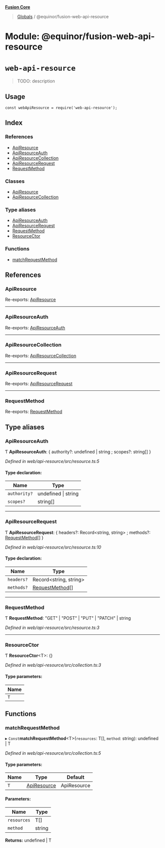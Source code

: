 **[Fusion Core](../README.md)**

> [Globals](../globals.md) / @equinor/fusion-web-api-resource

# Module: @equinor/fusion-web-api-resource

# `web-api-resource`

> TODO: description

## Usage

```
const webApiResource = require('web-api-resource');

```

## Index

### References

* [ApiResource](_equinor_fusion_web_api_resource.md#apiresource)
* [ApiResourceAuth](_equinor_fusion_web_api_resource.md#apiresourceauth)
* [ApiResourceCollection](_equinor_fusion_web_api_resource.md#apiresourcecollection)
* [ApiResourceRequest](_equinor_fusion_web_api_resource.md#apiresourcerequest)
* [RequestMethod](_equinor_fusion_web_api_resource.md#requestmethod)

### Classes

* [ApiResource](../classes/_equinor_fusion_web_api_resource.apiresource.md)
* [ApiResourceCollection](../classes/_equinor_fusion_web_api_resource.apiresourcecollection.md)

### Type aliases

* [ApiResourceAuth](_equinor_fusion_web_api_resource.md#apiresourceauth)
* [ApiResourceRequest](_equinor_fusion_web_api_resource.md#apiresourcerequest)
* [RequestMethod](_equinor_fusion_web_api_resource.md#requestmethod)
* [ResourceCtor](_equinor_fusion_web_api_resource.md#resourcector)

### Functions

* [matchRequestMethod](_equinor_fusion_web_api_resource.md#matchrequestmethod)

## References

### ApiResource

Re-exports: [ApiResource](../classes/_equinor_fusion_web_api_resource.apiresource.md)

___

### ApiResourceAuth

Re-exports: [ApiResourceAuth](_equinor_fusion_web_api_resource.md#apiresourceauth)

___

### ApiResourceCollection

Re-exports: [ApiResourceCollection](../classes/_equinor_fusion_web_api_resource.apiresourcecollection.md)

___

### ApiResourceRequest

Re-exports: [ApiResourceRequest](_equinor_fusion_web_api_resource.md#apiresourcerequest)

___

### RequestMethod

Re-exports: [RequestMethod](_equinor_fusion_web_api_resource.md#requestmethod)

## Type aliases

### ApiResourceAuth

Ƭ  **ApiResourceAuth**: { authority?: undefined \| string ; scopes?: string[]  }

*Defined in web/api-resource/src/resource.ts:5*

#### Type declaration:

Name | Type |
------ | ------ |
`authority?` | undefined \| string |
`scopes?` | string[] |

___

### ApiResourceRequest

Ƭ  **ApiResourceRequest**: { headers?: Record\<string, string> ; methods?: [RequestMethod](_equinor_fusion_web_api_resource.md#requestmethod)[]  }

*Defined in web/api-resource/src/resource.ts:10*

#### Type declaration:

Name | Type |
------ | ------ |
`headers?` | Record\<string, string> |
`methods?` | [RequestMethod](_equinor_fusion_web_api_resource.md#requestmethod)[] |

___

### RequestMethod

Ƭ  **RequestMethod**: \"GET\" \| \"POST\" \| \"PUT\" \| \"PATCH\" \| string

*Defined in web/api-resource/src/resource.ts:3*

___

### ResourceCtor

Ƭ  **ResourceCtor**\<T>: {}

*Defined in web/api-resource/src/collection.ts:3*

#### Type parameters:

Name |
------ |
`T` |

## Functions

### matchRequestMethod

▸ `Const`**matchRequestMethod**\<T>(`resources`: T[], `method`: string): undefined \| T

*Defined in web/api-resource/src/collection.ts:5*

#### Type parameters:

Name | Type | Default |
------ | ------ | ------ |
`T` | [ApiResource](../classes/_equinor_fusion_web_api_resource.apiresource.md) | ApiResource |

#### Parameters:

Name | Type |
------ | ------ |
`resources` | T[] |
`method` | string |

**Returns:** undefined \| T
